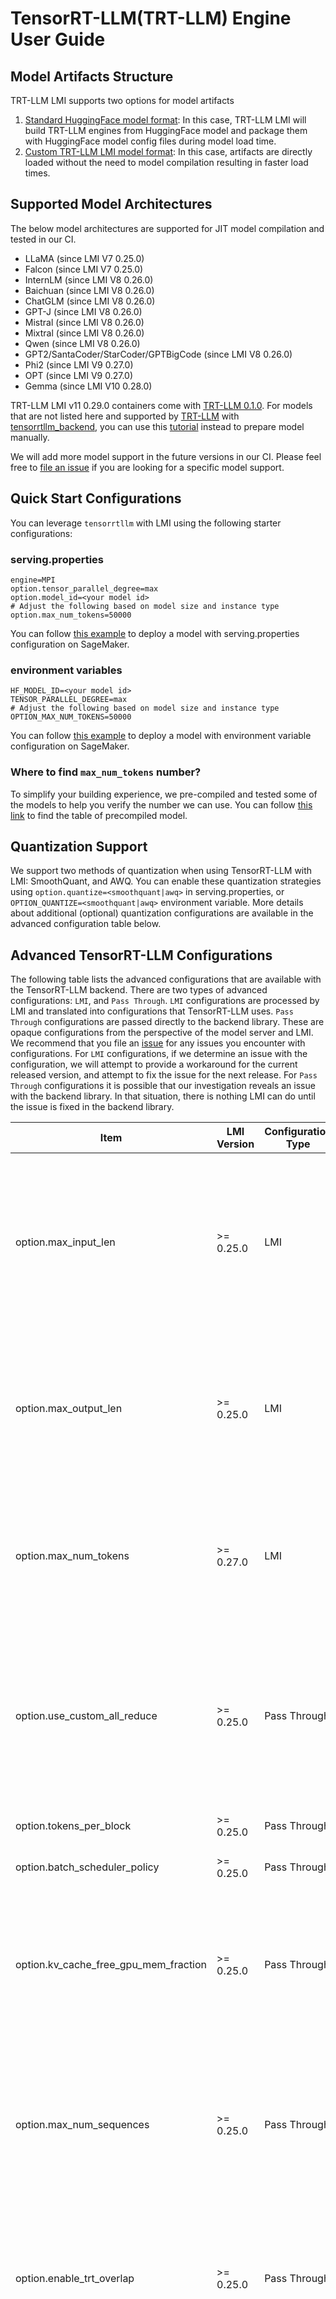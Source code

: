 # TensorRT-LLM(TRT-LLM) Engine User Guide

## Model Artifacts Structure 

TRT-LLM LMI supports two options for model artifacts

1. [Standard HuggingFace model format](../deployment_guide/model-artifacts.md#huggingface-transformers-pretrained-format): In this case, TRT-LLM LMI will build TRT-LLM engines from HuggingFace model and package them with HuggingFace model config files during model load time.
2. [Custom TRT-LLM LMI model format](../deployment_guide/model-artifacts.md#tensorrt-llmtrt-llm-lmi-model-format): In this case, artifacts are directly loaded without the need to model compilation resulting in faster load times.

## Supported Model Architectures

The below model architectures are supported for JIT model compilation and tested in our CI.

* LLaMA (since LMI V7 0.25.0)
* Falcon (since LMI V7 0.25.0)
* InternLM (since LMI V8 0.26.0)
* Baichuan (since LMI V8 0.26.0)
* ChatGLM (since LMI V8 0.26.0)
* GPT-J (since LMI V8 0.26.0)
* Mistral (since LMI V8 0.26.0)
* Mixtral (since LMI V8 0.26.0)
* Qwen (since LMI V8 0.26.0)
* GPT2/SantaCoder/StarCoder/GPTBigCode (since LMI V8 0.26.0)
* Phi2 (since LMI V9 0.27.0)
* OPT (since LMI V9 0.27.0)
* Gemma (since LMI V10 0.28.0)

TRT-LLM LMI v11 0.29.0 containers come with [TRT-LLM 0.1.0](https://github.com/NVIDIA/TensorRT-LLM/releases/tag/v0.11.0). 
For models that are not listed here and supported by [TRT-LLM](https://github.com/NVIDIA/TensorRT-LLM/tree/v0.11.0?tab=readme-ov-file#models) with [tensorrtllm_backend](https://github.com/triton-inference-server/tensorrtllm_backend), you can use this [tutorial](../tutorials/trtllm_manual_convert_tutorial.md) instead to prepare model manually.

We will add more model support in the future versions in our CI. Please feel free to [file an issue](https://github.com/deepjavalibrary/djl-serving/issues/new/choose) if you are looking for a specific model support.

## Quick Start Configurations

You can leverage `tensorrtllm` with LMI using the following starter configurations:

### serving.properties

```
engine=MPI
option.tensor_parallel_degree=max
option.model_id=<your model id>
# Adjust the following based on model size and instance type
option.max_num_tokens=50000
```

You can follow [this example](../deployment_guide/deploying-your-endpoint.md#option-1-configuration---servingproperties) to deploy a model with serving.properties configuration on SageMaker.

### environment variables

````
HF_MODEL_ID=<your model id>
TENSOR_PARALLEL_DEGREE=max
# Adjust the following based on model size and instance type
OPTION_MAX_NUM_TOKENS=50000
````

You can follow [this example](../deployment_guide/deploying-your-endpoint.md#option-2-configuration---environment-variables) to deploy a model with environment variable configuration on SageMaker.


### Where to find `max_num_tokens` number?

To simplify your building experience, we pre-compiled and tested some of the models to help you verify the number we can use.
You can follow [this link](../tutorials/trtllm_finding_max_num_tokens_tutorial.md) to find the table of precompiled model.

## Quantization Support

We support two methods of quantization when using TensorRT-LLM with LMI: SmoothQuant, and AWQ.
You can enable these quantization strategies using `option.quantize=<smoothquant|awq>` in serving.properties, or `OPTION_QUANTIZE=<smoothquant|awq>` environment variable.
More details about additional (optional) quantization configurations are available in the advanced configuration table below.


##  Advanced TensorRT-LLM Configurations

The following table lists the advanced configurations that are available with the TensorRT-LLM backend.
There are two types of advanced configurations: `LMI`, and `Pass Through`.
`LMI` configurations are processed by LMI and translated into configurations that TensorRT-LLM uses.
`Pass Through` configurations are passed directly to the backend library. These are opaque configurations from the perspective of the model server and LMI.
We recommend that you file an [issue](https://github.com/deepjavalibrary/djl-serving/issues/new?assignees=&labels=bug&projects=&template=bug_report.md&title=) for any issues you encounter with configurations.
For `LMI` configurations, if we determine an issue with the configuration, we will attempt to provide a workaround for the current released version, and attempt to fix the issue for the next release.
For `Pass Through` configurations it is possible that our investigation reveals an issue with the backend library.
In that situation, there is nothing LMI can do until the issue is fixed in the backend library.

| Item                                                          | LMI Version | Configuration Type | Description                                                                                                                                                                                                                                                                                                                                                                                                                                                                                                                                                                                          | Example value                                                                                                                                                               |
|---------------------------------------------------------------|-------------|--------------------|------------------------------------------------------------------------------------------------------------------------------------------------------------------------------------------------------------------------------------------------------------------------------------------------------------------------------------------------------------------------------------------------------------------------------------------------------------------------------------------------------------------------------------------------------------------------------------------------------|-----------------------------------------------------------------------------------------------------------------------------------------------------------------------------|
| option.max_input_len	                                         | >= 0.25.0   | LMI	               | Maximum input token size you expect the model to have per request. This is a compilation parameter that set to the model for Just-in-Time compilation. If you set this value too low, the model will unable to consume the long input. LMI also validates this at runtime for each request.                                                                                                                                                                                                                                                                                                          | Default: `1024`                                                                                                                                                             |
| option.max_output_len	                                        | >= 0.25.0   | LMI	               | Maximum output token size you expect the model to have per request. This is a compilation parameter that set to the model for Just-in-Time compilation. If you set this value too low, the model will unable to produce tokens beyond the value you set.	                                                                                                                                                                                                                                                                                                                                            | Default: `512`	                                                                                                                                                             |
| option.max_num_tokens	                                        | >= 0.27.0   | LMI	               | Max total tokens size the TRTLLM engine will use. Internally, if you set this value, we will extend the max_input, max_output and batch size to the model could actually support. This would allow the model to run under more arbitary traffic                                                                                                                                                                                                                                                                                                                                                      | Default: `16384`                                                                                                                                                            |
| option.use_custom_all_reduce	                                 | >= 0.25.0   | Pass Through	      | Custom all reduce kernel is used for GPUs that have NVLink enabled. This can help to speed up model inference speed with better communication. We will determine this automatically for customers. Turn this on by setting true on P4D, P4De, P5 and other GPUs that are NVLink connected	                                                                                                                                                                                                                                                                                                           | `true`, `false`. <br/> Default is `false`	                                                                                                                                  |
| option.tokens_per_block	                                      | >= 0.25.0   | Pass Through	      | tokens per block to be used in paged attention algorithm	                                                                                                                                                                                                                                                                                                                                                                                                                                                                                                                                            | Default values is `128`	                                                                                                                                                    |
| option.batch_scheduler_policy	                                | >= 0.25.0   | Pass Through	      | scheduler policy of Tensorrt-LLM batch manager.	                                                                                                                                                                                                                                                                                                                                                                                                                                                                                                                                                     | `max_utilization`, `guaranteed_no_evict` <br/> Default value is `max_utilization`	                                                                                          |
| option.kv_cache_free_gpu_mem_fraction	                        | >= 0.25.0   | Pass Through	      | fraction of free gpu memory allocated for kv cache. The larger value you set, the more memory the model will try to take over on the GPU. The more memory preserved, the larger KV Cache size we can use and that means longer input+output sequence or larger batch size.	                                                                                                                                                                                                                                                                                                                          | float number between 0 and 1. <br/> Default is `0.95`	                                                                                                                      |
| option.max_num_sequences	                                     | >= 0.25.0   | Pass Through	      | maximum number of input requests processed in the batch. We will apply max_rolling_batch_size as the value for it if you don't set this. Generally you don't have to touch it unless you really want the model to be compiled to a batch size that not the same as model server set	                                                                                                                                                                                                                                                                                                                 | Integer greater than 0 <br/> Default value is the batch size set while building Tensorrt engine	                                                                            |
| option.enable_trt_overlap	                                    | >= 0.25.0   | Pass Through	      | Parameter to overlap the execution of batches of requests. It may have a negative impact on performance when the number of requests is too small. During our experiment, we saw more negative impact to turn this on than off.                                                                                                                                                                                                                                                                                                                                                                       | `true`, `false`. <br/> Default is `false`	                                                                                                                                  |
| option.enable_kv_cache_reuse	                                 | >= 0.26.0   | Pass Through	      | This feature is only supported for GPT-like model on TRTLLM (as of 0.7.1) and need to compile the model with `--use_paged_context_fmha`. Let the LLM model to remember the last used input KV cache and try to reuse it in the next run. An instant benefit will be blazing fast first token latency. This is typically helpful for document understanding, chat applications that usually have the same input prefix. The TRTLLM backends will remember the prefix tree of the input and reuse most of its part for the next generation. However, this does come with the cost of extra GPU memory. | `true`, `false`. <br/> Default is `false`	                                                                                                                                  |
| option.baichuan_model_version	                                | >= 0.26.0   | Pass Through	      | Parameter that exclusively for Baichuan LLM model to specify the version of the model. Need to specify the HF Baichuan checkpoint path. For v1_13b, you should use whether baichuan-inc/Baichuan-13B-Chat or baichuan-inc/Baichuan-13B-Base. For v2_13b, you should use whether baichuan-inc/Baichuan2-13B-Chat or baichuan-inc/Baichuan2-13B-Base. More Baichuan models could be found on baichuan-inc.	                                                                                                                                                                                            | `v1_7b`, `v1_13b`, `v2_7b`, `v2_13b`. <br/> Default is `v1_13b`	                                                                                                            |
| option.chatglm_model_version                                  | >= 0.26.0   | Pass Through       | Parameter exclusive to ChatGLM models to specify the exact model type. Required for ChatGLM models.                                                                                                                                                                                                                                                                                                                                                                                                                                                                                                  | `chatglm_6b`, `chatglm2_6b`, `chatglm2_6b_32k`, `chatglm3_6b`, `chatglm3_6b_base`, `chatglm3_6b_32k`, `glm_10b`. <br/> Default is `unspecified`, which will throw an error. |
| option.gpt_model_version                                      | >= 0.26.0   | Pass Through       | Parameter exclusive to GPT2 models to specify the exact model type. Required for GPT2 models.                                                                                                                                                                                                                                                                                                                                                                                                                                                                                                        | `gpt2`, `santacoder`, `starcoder`. <br/> Default is `gpt2`.                                                                                                                 |
| option.multi_block_mode                                       | >= 0.26.0   | Pass Through       | Split long kv sequence into multiple blocks (applied to generation MHA kernels). It is beneifical when `batch x num_heads` cannot fully utilize GPU. This is **not** supported for qwen model type.                                                                                                                                                                                                                                                                                                                                                                                                  | `true`, `false`. <br/> Default is `false`	                                                                                                                                  |
| option.use_fused_mlp                                          | >= 0.26.0   | Pass Through       | Enable horizontal fusion in GatedMLP, reduces layer input traffic and potentially improves performance for large Llama models(e.g. llama-2-70b). This option is only supported for Llama model type.                                                                                                                                                                                                                                                                                                                                                                                                 | `true`, `false`. <br/> Default is `false`	                                                                                                                                  |
| option.rotary_base                                            | >= 0.26.0   | Pass Through       | Rotary base parameter for RoPE embedding. This is supported for llama, internlm, qwen model types                                                                                                                                                                                                                                                                                                                                                                                                                                                                                                    | `float` value. <br/> Default is `10000.0`	                                                                                                                                  |
| option.rotary_dim                                             | >= 0.26.0   | Pass Through       | Rotary dimension parameter for RoPE embedding. This is supported for only gptj model                                                                                                                                                                                                                                                                                                                                                                                                                                                                                                                 | `int` value. <br/> Default is `64`	                                                                                                                                         |
| option.rotary_scaling_type </br> option.rotary_scaling_factor | >= 0.26.0   | Pass Through       | Rotary scaling parameters. These two options should always be set together to prevent errors. These are supported for llama, qwen and internlm models                                                                                                                                                                                                                                                                                                                                                                                                                                                | The value of `rotary_scaling_type` can be either `linear` and `dynamic`. The value of `rotary_scaling_factor` can be any value larger than 1.0. Default is `None`.          |
| option.logits_dtype	                                          | >= 0.28.0   | Pass Through	      | Datatype of logits; only applies for the T5 model. 	                                                                                                                                                                                                                                                                                                                                                                                                                                                                                                                                                 | `fp16`, `fp32`. <br/> Default is `fp32`	                                                                                                                                    |
| option.trtllm_checkpoint_path	                                | >= 0.28.0   | Pass Through	      | Specifies the location of where the checkpoint artifacts are placed. Not recommended to set. 	                                                                                                                                                                                                                                                                                                                                                                                                                                                                                                       | Default is `/tmp/trtllm_{model_name}_ckpt/`	                                                                                                                                |
| option.load_by_shard	                                         | >= 0.28.0   | Pass Through	      | Sharding during compilation - only for Falcon 40B model 	                                                                                                                                                                                                                                                                                                                                                                                                                                                                                                                                            | `true`, `false`. <br/> Default is `false`	                                                                                                                                  |
| Advanced parameters: SmoothQuant	                             |
| option.quantize	                                              | >= 0.26.0   | Pass Through	      | Currently only supports `smoothquant` for Llama, Mistral, InternLM and Baichuan models with just in time compilation mode.	                                                                                                                                                                                                                                                                                                                                                                                                                                                                          | `smoothquant`	                                                                                                                                                              |
| option.smoothquant_alpha	                                     | >= 0.26.0   | Pass Through	      | smoothquant alpha parameter	                                                                                                                                                                                                                                                                                                                                                                                                                                                                                                                                                                         | Default value is `0.8`	                                                                                                                                                     |
| option.smoothquant_per_token	                                 | >= 0.26.0   | Pass Through	      | This is only applied when `option.quantize` is set to `smoothquant`.  This enables choosing at run time a custom smoothquant scaling factor for each token. This is usally little slower and more accurate	                                                                                                                                                                                                                                                                                                                                                                                          | `true`, `false`. <br/> Default is `false`	                                                                                                                                  |
| option.smoothquant_per_channel	                               | >= 0.26.0   | Pass Through	      | This is only applied when `option.quantize` is set to `smoothquant`.  This enables choosing at run time a custom smoothquant scaling factor for each channel. This is usally little slower and more accurate	                                                                                                                                                                                                                                                                                                                                                                                        | `true`, `false`. <br/> Default is `false`	                                                                                                                                  |
| option.multi_query_mode	                                      | >= 0.26.0   | Pass Through	      | This is only needed when `option.quantize` is set to `smoothquant` . This is should be set for models that support multi-query-attention, for e.g llama-70b	                                                                                                                                                                                                                                                                                                                                                                                                                                         | `true`, `false`. <br/> Default is `false`	                                                                                                                                  |
| Advanced parameters: AWQ	                                     |
| option.quantize	                                              | >= 0.26.0   | Pass Through	      | Currently only supports `awq` for Llama and Mistral models with just in time compilation mode.	                                                                                                                                                                                                                                                                                                                                                                                                                                                                                                      | `awq`	                                                                                                                                                                      |
| option.awq_format	                                            | == 0.26.0   | Pass Through	      | This is only applied when `option.quantize` is set to `awq`. awq format you want to set. Currently only support `int4_awq`                                                                                                                                                                                                                                                                                                                                                                                                                                                                           | Default value is `int4_awq`	                                                                                                                                                |
| option.awq_calib_size	                                        | == 0.26.0   | Pass Through	      | This is only applied when `option.quantize` is set to `awq`. Number of samples for calibration. 	                                                                                                                                                                                                                                                                                                                                                                                                                                                                                                    | Default is `32`	                                                                                                                                                            |
| option.q_format	                                              | >= 0.27.0   | Pass Through	      | This is only applied when `option.quantize` is set to `awq`. awq format you want to set. Currently only support `int4_awq`                                                                                                                                                                                                                                                                                                                                                                                                                                                                           | Default value is `int4_awq`	                                                                                                                                                |
| option.calib_size	                                            | >= 0.27.0   | Pass Through	      | This is applied when `option.quantize` is set to `awq`. Number of samples for calibration. 	                                                                                                                                                                                                                                                                                                                                                                                                                                                                                                         | Default is `512`	                                                                                                                                                           |
| option.calib_batch_size	                                      | >= 0.28.0   | Pass Through	      | This is applied when `option.quantize` is set to `awq`. Batch size for calibration. 	                                                                                                                                                                                                                                                                                                                                                                                                                                                                                                                | Default is `32`                                                                                                                                                             |
| Advanced parameters: FP8                                      |
| option.quantize	                                              | >= 0.26.0   | Pass Through	      | Currently only supports `fp8` for Llama, Mistral, Mixtral, Baichuan, Gemma, and GPT2 models with just in time compilation mode.	                                                                                                                                                                                                                                                                                                                                                                                                                                                                     | `fp8`	                                                                                                                                                                      |
| option.use_fp8_context_fmha	                                  | >= 0.28.0   | Pass Through	      | Paged attention for fp8; should only be turned on for p5 instances 	                                                                                                                                                                                                                                                                                                                                                                                                                                                                                                                                 | `true`, `false`. <br/> Default is `false`	                                                                                                                                  |
| option.calib_size	                                            | >= 0.27.0   | Pass Through	      | This is applied when `option.quantize` is set to `fp8`. Number of samples for calibration. 	                                                                                                                                                                                                                                                                                                                                                                                                                                                                                                         | Default is `512`	                                                                                                                                                           |
| option.calib_batch_size	                                      | >= 0.28.0   | Pass Through	      | This is applied when `option.quantize` is set to `fp8`. Batch size for calibration. 	                                                                                                                                                                                                                                                                                                                                                                                                                                                                                                                | Default is `32`                                                                                                                                                             |



